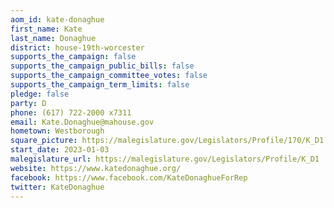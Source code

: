 ```yaml
---
aom_id: kate-donaghue
first_name: Kate
last_name: Donaghue
district: house-19th-worcester
supports_the_campaign: false
supports_the_campaign_public_bills: false
supports_the_campaign_committee_votes: false
supports_the_campaign_term_limits: false
pledge: false
party: D
phone: (617) 722-2000 x7311
email: Kate.Donaghue@mahouse.gov
hometown: Westborough
square_picture: https://malegislature.gov/Legislators/Profile/170/K_D1.jpg
start_date: 2023-01-03
malegislature_url: https://malegislature.gov/Legislators/Profile/K_D1
website: https://www.katedonaghue.org/
facebook: https://www.facebook.com/KateDonaghueForRep
twitter: KateDonaghue
---
```

